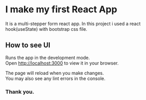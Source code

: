 # I make my first React App
It is a multi-stepper form react app.
In this project i used a react hook(useState) with bootstrap css file. 

## How to see UI

Runs the app in the development mode.\
Open [http://localhost:3000](http://localhost:3000) to view it in your browser.

The page will reload when you make changes.\
You may also see any lint errors in the console.

### Thank you.
